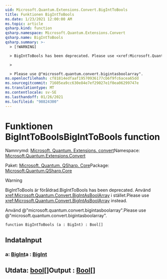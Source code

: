 ```yaml
---
uid: Microsoft.Quantum.Extensions.Convert.BigIntToBools
title: Funktionen BigIntToBools
ms.date: 1/23/2021 12:00:00 AM
ms.topic: article
qsharp.kind: function
qsharp.namespace: Microsoft.Quantum.Extensions.Convert
qsharp.name: BigIntToBools
qsharp.summary: >-
  > [!WARNING]

  > BigIntToBools has been deprecated. Please use <xref:Microsoft.Quantum.Convert.BigIntAsBoolArray> instead.

  >

  > Please use @"microsoft.quantum.convert.bigintasboolarray".
ms.openlocfilehash: cf81814edfaaf19570936177cb6f9fc6acea65dd
ms.sourcegitcommit: 71605ea9cc630e84e7ef29027e1f0ea06299747e
ms.translationtype: MT
ms.contentlocale: sv-SE
ms.lasthandoff: 01/26/2021
ms.locfileid: "98824300"
---
```

# <a name="biginttobools-function"></a><span data-ttu-id="87628-102">Funktionen BigIntToBools</span><span class="sxs-lookup"><span data-stu-id="87628-102">BigIntToBools function</span></span>

<span data-ttu-id="87628-103">Namnrymd: [Microsoft. Quantum. Extensions. convert](xref:Microsoft.Quantum.Extensions.Convert)</span><span class="sxs-lookup"><span data-stu-id="87628-103">Namespace: [Microsoft.Quantum.Extensions.Convert](xref:Microsoft.Quantum.Extensions.Convert)</span></span>

<span data-ttu-id="87628-104">Paket: [Microsoft. Quantum. QSharp. Core](https://nuget.org/packages/Microsoft.Quantum.QSharp.Core)</span><span class="sxs-lookup"><span data-stu-id="87628-104">Package: [Microsoft.Quantum.QSharp.Core](https://nuget.org/packages/Microsoft.Quantum.QSharp.Core)</span></span>


> [!WARNING]
> <span data-ttu-id="87628-105">BigIntToBools är föråldrad.</span><span class="sxs-lookup"><span data-stu-id="87628-105">BigIntToBools has been deprecated.</span></span> <span data-ttu-id="87628-106">Använd <xref:Microsoft.Quantum.Convert.BigIntAsBoolArray> i stället.</span><span class="sxs-lookup"><span data-stu-id="87628-106">Please use <xref:Microsoft.Quantum.Convert.BigIntAsBoolArray> instead.</span></span>
>
> <span data-ttu-id="87628-107">Använd @"microsoft.quantum.convert.bigintasboolarray".</span><span class="sxs-lookup"><span data-stu-id="87628-107">Please use @"microsoft.quantum.convert.bigintasboolarray".</span></span>



```qsharp
function BigIntToBools (a : BigInt) : Bool[]
```


## <a name="input"></a><span data-ttu-id="87628-108">Indata</span><span class="sxs-lookup"><span data-stu-id="87628-108">Input</span></span>

### <a name="a--bigint"></a><span data-ttu-id="87628-109">a: [BigInt](xref:microsoft.quantum.lang-ref.bigint)</span><span class="sxs-lookup"><span data-stu-id="87628-109">a : [BigInt](xref:microsoft.quantum.lang-ref.bigint)</span></span>





## <a name="output--bool"></a><span data-ttu-id="87628-110">Utdata: [bool](xref:microsoft.quantum.lang-ref.bool)[]</span><span class="sxs-lookup"><span data-stu-id="87628-110">Output : [Bool](xref:microsoft.quantum.lang-ref.bool)[]</span></span>

